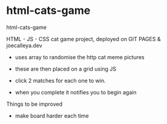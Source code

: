 # html-cats-game
html-cats-game

HTML - JS - CSS cat game project, deployed on GIT PAGES & joecalleya.dev

- uses array to randomise the http cat meme pictures

- these are then placed on a grid using JS

- click 2 matches for each one to win.

- when you complete it notifies you to begin again


Things to be improved

- make board harder each time
